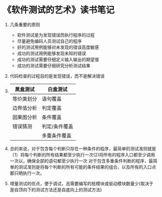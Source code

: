 # 《软件测试的艺术》读书笔记
1. 几条重要的原则 
	- 软件测试是为发现错误而执行程序的过程
	- 尽量避免编码人员测试自己的程序
	- 好的测试用例能够对未发现的错误高度敏感
	- 成功的测试用例能够发现未知的错误
	- 成功的测试需要仔细定义输入输出的期望值
	- 成功的测试需要仔细研究分析测试结果
2. 代码检查的过程目的是发现错误，而不是解决错误

3.	黑盒测试|白盒测试|
	-------|-------|
	等价类划分|语句覆盖|
	边界值分析|判定覆盖|
	因果图分析|条件覆盖|
	错误猜测|判定/条件覆盖|
	<br>|多重条件覆盖|

4. 总的来说，对于包含每个判断只存在一种条件的程序，最简单的测试准则就是（1）将每个判断的所有结果都至少执行一次(2)将所有的程序入口都至少调用一次以，确保全部的语句都至少执行一次  对于包含多重条件判断的程序，最简单的测试准则是将每个判断的所有可能的条件结果的组合，以及所有的入口点都只晒执行一次。
5. 增量测试的优点，便于调试，且需要编写的桩模块或驱动模块数量少(取决于是自顶向下的测试方法还是自底向上的测试方法)
